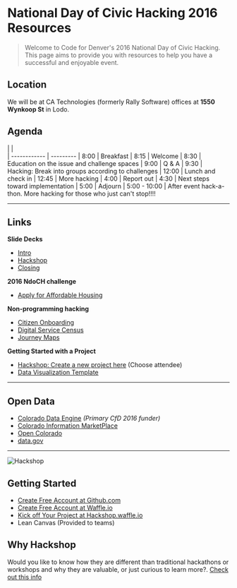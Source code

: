 # National Day of Civic Hacking 2016 Resources

> Welcome to Code for Denver's 2016 National Day of Civic Hacking. This page aims to provide you with resources to help you have a successful and enjoyable event.

## Location

We will be at CA Technologies (formerly Rally Software) offices at **1550 Wynkoop St** in Lodo.

## Agenda
|              |  
| ------------ | ---------
| 8:00         |  		Breakfast
| 8:15         |  		Welcome
| 8:30         | 		  Education on the issue and challenge spaces
| 9:00         | 		  Q & A
| 9:30         | 		  Hacking: Break into groups according to challenges
| 12:00        | 		  Lunch and check in
| 12:45        | 		  More hacking
| 4:00         | 		  Report out
| 4:30         | 		  Next steps toward implementation
| 5:00         | 		  Adjourn
| 5:00 - 10:00 |      After event hack-a-thon. More hacking for those who just can't stop!!!!

___

## Links

**Slide Decks**

- [Intro](https://docs.google.com/presentation/d/1pzOxyGq3yunT4cq7aESPD-X39545lq3SdqfRRuk7KP4)
- [Hackshop](https://drive.google.com/open?id=1TxiN2OGW47Tr3Q6s6L6uJbVk0jwpo72ae_94YyMTD0E)
- [Closing](https://drive.google.com/open?id=1DhwsBiq9eQFQ36-HyZliEzaAMur7DCNUKL1e6ne0sbI)

**2016 NdoCH challenge**

- [Apply for Affordable Housing](https://www.codeforamerica.org/events/national-day-2016/challenge-applying-for-subsidized-housing)

**Non-programming hacking**

- [Citizen Onboarding](https://www.codeforamerica.org/events/national-day-2016/user-experience-teardowns)
- [Digital Service Census](https://www.codeforamerica.org/events/national-day-2016/digital-service-census)
- [Journey Maps](https://www.codeforamerica.org/events/national-day-2016/journey-maps)

**Getting Started with a Project**

- [Hackshop: Create a new project here](http://hackshop.waffle.io/) (Choose attendee)
- [Data Visualization Template](https://github.com/codefordenver/viz-template)

___

## Open Data
- [Colorado Data Engine](http://codataengine.org/) _(Primary CfD 2016 funder)_
- [Colorado Information MarketPlace](https://data.colorado.gov/)
- [Open Colorado](http://opencolorado.org/)
- [data.gov](https://catalog.data.gov)

___

![Hackshop](https://cloud.githubusercontent.com/assets/100216/9774168/b86355c8-5714-11e5-993e-395f1fb8c43c.png)

## Getting Started
- [Create Free Account at Github.com](http://github.com)
- [Create Free Account at Waffle.io](http://waffle.io)
- [Kick off Your Project at Hackshop.waffle.io](http://hackshop.waffle.io)
- Lean Canvas (Provided to teams)

## Why Hackshop
Would you like to know how they are different than traditional hackathons or workshops and why they are valuable, or just curious to learn more?. [Check out this info](https://github.com/waffleio/hackshop-playbook/blob/master/about.md)
